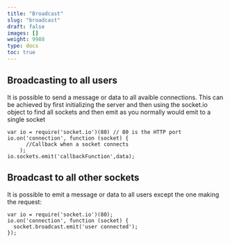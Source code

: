 ```yaml
---
title: "Broadcast"
slug: "broadcast"
draft: false
images: []
weight: 9988
type: docs
toc: true
---
```


## Broadcasting to all users
It is possible to send a message or data to all avaible connections. This can be achieved by first initializing the server and then using the socket.io object to find all sockets and then emit as you normally would emit to a single socket

        
    var io = require('socket.io')(80) // 80 is the HTTP port
    io.on('connection', function (socket) {
          //Callback when a socket connects
        );
    io.sockets.emit('callbackFunction',data); 

## Broadcast to all other sockets
It is possible to emit a message or data to all users except the one making the request:   


    var io = require('socket.io')(80);
    io.on('connection', function (socket) {
      socket.broadcast.emit('user connected');
    });

